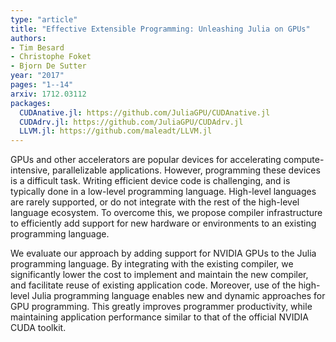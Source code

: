 ```yaml
---
type: "article"
title: "Effective Extensible Programming: Unleashing Julia on GPUs"
authors:
- Tim Besard
- Christophe Foket
- Bjorn De Sutter
year: "2017"
pages: "1--14"
arxiv: 1712.03112
packages:
  CUDAnative.jl: https://github.com/JuliaGPU/CUDAnative.jl
  CUDAdrv.jl: https://github.com/JuliaGPU/CUDAdrv.jl
  LLVM.jl: https://github.com/maleadt/LLVM.jl
---
```

GPUs and other accelerators are popular devices for accelerating
compute-intensive, parallelizable applications. However, programming these
devices is a difficult task. Writing efficient device code is challenging, and
is typically done in a low-level programming language. High-level languages are
rarely supported, or do not integrate with the rest of the high-level language
ecosystem. To overcome this, we propose compiler infrastructure to efficiently
add support for new hardware or environments to an existing programming
language.

We evaluate our approach by adding support for NVIDIA GPUs to the Julia
programming language. By integrating with the existing compiler, we
significantly lower the cost to implement and maintain the new compiler, and
facilitate reuse of existing application code. Moreover, use of the high-level
Julia programming language enables new and dynamic approaches for GPU
programming. This greatly improves programmer productivity, while maintaining
application performance similar to that of the official NVIDIA CUDA toolkit.